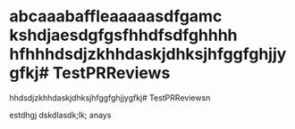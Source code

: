 abcaaabaffleaaaaasdfgamc
kshdjaesdgfgsfhhdfsdfghhhh
hfhhhdsdjzkhhdaskjdhksjhfggfghjjygfkj# TestPRReviews
=======
hhdsdjzkhhdaskjdhksjhfggfghjjygfkj# TestPRReviewsn

estdhgj
dskdlasdk;lk;
anays
